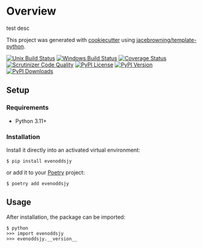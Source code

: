 # Overview

test desc

This project was generated with [cookiecutter](https://github.com/audreyr/cookiecutter) using [jacebrowning/template-python](https://github.com/jacebrowning/template-python).

[![Unix Build Status](https://img.shields.io/github/actions/workflow/status/megasanjay/evenoddsjy/main.yml?branch=main&label=linux)](https://github.com/megasanjay/evenoddsjy/actions)
[![Windows Build Status](https://img.shields.io/appveyor/ci/megasanjay/evenoddsjy.svg?label=windows)](https://ci.appveyor.com/project/megasanjay/evenoddsjy)
[![Coverage Status](https://img.shields.io/codecov/c/gh/megasanjay/evenoddsjy)](https://codecov.io/gh/megasanjay/evenoddsjy)
[![Scrutinizer Code Quality](https://img.shields.io/scrutinizer/g/megasanjay/evenoddsjy.svg)](https://scrutinizer-ci.com/g/megasanjay/evenoddsjy)
[![PyPI License](https://img.shields.io/pypi/l/evenoddsjy.svg)](https://pypi.org/project/evenoddsjy)
[![PyPI Version](https://img.shields.io/pypi/v/evenoddsjy.svg)](https://pypi.org/project/evenoddsjy)
[![PyPI Downloads](https://img.shields.io/pypi/dm/evenoddsjy.svg?color=orange)](https://pypistats.org/packages/evenoddsjy)

## Setup

### Requirements

* Python 3.11+

### Installation

Install it directly into an activated virtual environment:

```text
$ pip install evenoddsjy
```

or add it to your [Poetry](https://poetry.eustace.io/) project:

```text
$ poetry add evenoddsjy
```

## Usage

After installation, the package can be imported:

```text
$ python
>>> import evenoddsjy
>>> evenoddsjy.__version__
```
